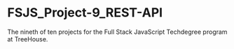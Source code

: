 # FSJS_Project-9_REST-API
The nineth of ten projects for the Full Stack JavaScript Techdegree program at TreeHouse.
